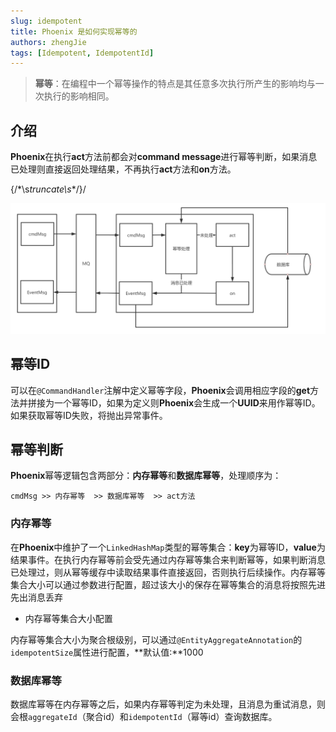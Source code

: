 ```yaml
---
slug: idempotent
title: Phoenix 是如何实现幂等的
authors: zhengJie
tags: [Idempotent, IdempotentId]
---
```



> **幂等**：在编程中一个幂等操作的特点是其任意多次执行所产生的影响均与一次执行的影响相同。

## 介绍

**Phoenix**在执行**act**方法前都会对**command message**进行幂等判断，如果消息已处理则直接返回处理结果，不再执行**act**方法和**on**方法。

\{\/\*\s*truncate\s*\*\/\}/

![总体流程图](images/idempotent/001-overall.png)

## 幂等ID

可以在`@CommandHandler`注解中定义幂等字段，**Phoenix**会调用相应字段的**get**方法并拼接为一个幂等ID，如果为定义则**Phoenix**会生成一个**UUID**来用作幂等ID。如果获取幂等ID失败，将抛出异常事件。

## 幂等判断

**Phoenix**幂等逻辑包含两部分：**内存幂等**和**数据库幂等**，处理顺序为：

`cmdMsg >> 内存幂等  >> 数据库幂等  >> act方法`

### 内存幂等

在**Phoenix**中维护了一个`LinkedHashMap`类型的幂等集合：**key**为幂等ID，**value**为结果事件。在执行内存幂等前会受先通过内存幂等集合来判断幂等，如果判断消息已处理过，则从幂等缓存中读取结果事件直接返回，否则执行后续操作。内存幂等集合大小可以通过参数进行配置，超过该大小的保存在幂等集合的消息将按照先进先出消息丢弃

- 内存幂等集合大小配置

内存幂等集合大小为聚合根级别，可以通过`@EntityAggregateAnnotation`的`idempotentSize`属性进行配置，**默认值:**1000

### 数据库幂等

数据库幂等在内存幂等之后，如果内存幂等判定为未处理，且消息为重试消息，则会根`aggregateId`（聚合id）和`idempotentId`（幂等id）查询数据库。

